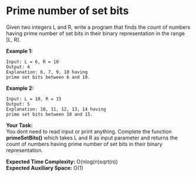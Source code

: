 # Prime number of set bits
Given two integers L and R, write a program that finds the count of numbers having prime number of set bits in their binary representation in the range [L, R].

**Example 1:**
```
Input: L = 6, R = 10
Output: 4
Explanation: 6, 7, 9, 10 having
prime set bits between 6 and 10. 
```
**Example 2:**
```
Input: L = 10, R = 15
Output: 5
Explanation: 10, 11, 12, 13, 14 having
prime set bits between 10 and 15.
```
**Your Task:**<br> 
You dont need to read input or print anything. Complete the function **primeSetBits()** which takes L and R as input parameter and returns the count of numbers having prime number of set bits in their binary representation.

**Expected Time Complexity:** O(nlog(n)sqrt(n))<br>
**Expected Auxiliary Space:** O(1)

